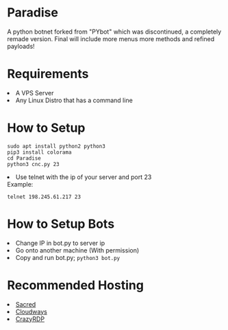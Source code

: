 # Paradise
A python botnet forked from "PYbot" which was discontinued, a completely remade version. Final will include more menus more methods and refined payloads!

# Requirements
  <li>A VPS Server</li>
  <li>Any Linux Distro that has a command line</li>

# How to Setup
  <pre><code>sudo apt install python2 python3
pip3 install colorama
cd Paradise
python3 cnc.py 23</code></pre>
  <li>Use telnet with the ip of your server and port 23</li>  
  Example: <pre><code>telnet 198.245.61.217 23</code></pre></li>

# How to Setup Bots
  <li>Change IP in bot.py to server ip</li>
  <li>Go onto another machine (With permission)</li>
  <li>Copy and run bot.py; <code>python3 bot.py</code></li>

# Recommended Hosting
  <li><a href="https://sacred.sbs/">Sacred</a>
  <li><a href="https://www.cloudways.com/en/">Cloudways</a>
  <li><a href="https://crazyrdp.com/linux-vps-hosting/">CrazyRDP</a></li>
    <div></lu>
